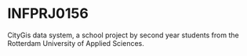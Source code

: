 # INFPRJ0156
CityGis data system, a school project by second year students from the Rotterdam University of Applied Sciences.
